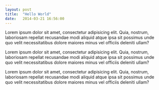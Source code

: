 ```yaml
---
layout: post
title:  "Hello World"
date:   2014-03-21 16:56:00
---
```


Lorem ipsum dolor sit amet, consectetur adipisicing elit. Quia, nostrum, laboriosam repellat recusandae modi aliquid atque ipsa sit possimus unde quo velit necessitatibus dolore maiores minus vel officiis deleniti ullam?

Lorem ipsum dolor sit amet, consectetur adipisicing elit. Quia, nostrum, laboriosam repellat recusandae modi aliquid atque ipsa sit possimus unde quo velit necessitatibus dolore maiores minus vel officiis deleniti ullam?

Lorem ipsum dolor sit amet, consectetur adipisicing elit. Quia, nostrum, laboriosam repellat recusandae modi aliquid atque ipsa sit possimus unde quo velit necessitatibus dolore maiores minus vel officiis deleniti ullam?
